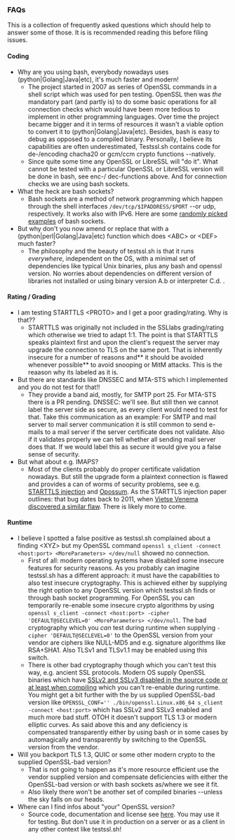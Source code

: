 ### FAQs

This is a collection of frequently asked questions which should help to answer some of those. It is is recommended reading this before filing issues.

#### Coding

* Why are you using bash, everybody nowadays uses (python|Golang|Java|etc), it's much faster and modern!
    * The project started in 2007 as series of OpenSSL commands in a shell script which was used for pen testing. OpenSSL then was *the* mandatory part (and partly is) to do some basic operations for all connection checks which would have been more tedious to implement in other programming languages. Over time the project became bigger and it in terms of resources it wasn't a viable option to convert it to (python|Golang|Java|etc). Besides, bash is easy to debug as opposed to a compiled binary. Personally, I believe its capabilities are often underestimated, Testssl.sh contains code for de-/encoding chacha20 or gcm/ccm crypto functions --natively.
    * Since quite some time any OpenSSL or LibreSSL will "do it". What cannot be tested with a particular OpenSSL or LibreSSL version will be done in bash, see enc-/ dec-functions above. And for connection checks we are using bash sockets.
* What the heck are bash sockets?
    * Bash sockets are a method of network programming which happen through the shell interfaces `/dev/tcp/$IPADDRESS/$PORT` --or udp, respectively. It works also with IPv6. Here are some [randomly picked examples](https://www.xmodulo.com/tcp-udp-socket-bash-shell.html) of bash sockets.
* But why don't you now amend or replace that with a (python|perl|Golang|Java|etc) function which does \<ABC\> or \<DEF\> much faster?
    * The philosophy and the beauty of testssl.sh is that it runs *everywhere*, independent on the OS, with a minimal set of dependencies like typical Unix binaries, plus any bash and openssl version. No worries about dependencies on different version of libraries not installed or using binary version A.b or interpreter C.d. .


#### Rating / Grading

* I am testing STARTTLS <PROTO\> and I get a poor grading/rating. Why is that??
    * STARTTLS was originally not included in the SSLlabs grading/rating which otherwise we tried to adapt 1:1. The point is that STARTTLS speaks plaintext first and upon the client's request the server may upgrade the connection to TLS on the same port. That is inherently insecure for a number of reasons and** it should be avoided whenever possible** to avoid snooping or MitM attacks. This is the reaason why its labeled as it is.
* But there are standards like DNSSEC and MTA-STS which I implemented and you do not test for that!!
    * They provide a band aid, mostly, for SMTP port 25. For MTA-STS there is a PR pending. DNSSEC: we'll see. But still then we cannot label the server side as secure, as every client would need to test for that. Take this communication as an example: For SMTP and mail server to mail server communication it is still common to send e-mails to a mail server if the server certificate does not validate. Also if it validates properly we can tell whether all sending mail server does that. If we would label this as secure it would give you a false sense of security.
* But what about e.g. IMAPS?
    * Most of the clients probably do proper certificate validation nowadays. But still the upgrade form a plaintext connection is flawed and provides a can of worms of security problems, see e.g. [STARTTLS injection](https://nostarttls.secvuln.info/) and [Opossum](https://opossum-attack.com/). As the STARTTLS injection paper outlines: that bug dates back to 2011, when [Vietse Venema discovered a similar flaw](https://www.postfix.org/CVE-2011-0411.html). There is likely more to come.



#### Runtime

* I believe I spotted a false positive as testssl.sh complained about a finding \<XYZ\> but my OpenSSL command `openssl s_client -connect <host:port> <MoreParameters> </dev/null` showed no connection.
    * First of all: modern operating systems have disabled some insecure features for security reasons. As you probably can imagine testssl.sh has a different approach: it must have the capabilities to also test insecure cryptography. This is achieved either by supplying the right option to any OpenSSL version which testssl.sh finds or through bash socket programming. For OpenSSL you can temporarily re-enable some insecure crypto algorithms by using `openssl s_client -connect <host:port> -cipher 'DEFAULT@SECLEVEL=0' <MoreParameters> </dev/null`. The bad cryptography which you *can* test during runtime when supplying `-cipher 'DEFAULT@SECLEVEL=0'` to the OpenSSL version from your vendor are ciphers like NULL-MD5 and e.g. signature algorithms like RSA+SHA1. Also TLSv1 and TLSv1.1 may be enabled using this switch.
    * There is other bad cryptography though which you can't test this way, e.g. ancient SSL protocols. Modern OS supply OpenSSL binaries which have [SSLv2 and SSLv3 disabled in the source code or at least when compiling](https://docs.openssl.org/3.3/man7/ossl-guide-tls-introduction/#what-is-tls) which you can't re-enable during runtime. You might get a bit further with the by us supplied OpenSSL-bad version like `OPENSSL_CONF='' ./bin/openssl.Linux.x86_64 s_client -connect <host:port>` which has SSLv2 and SSLv3 enabled and much more  bad stuff. OTOH it doesn't support TLS 1.3 or modern elliptic curves. As said above this and any deficiency is compensated transparently either by using bash or in some cases by automagically and transparently by switching to the OpenSSL version from the vendor.
* Will you backport TLS 1.3, QUIC or some other modern crypto to the supplied OpenSSL-bad version?
    * That is not going to happen as it's more resource efficient use the vendor supplied version and compensate deficiencies with either the OpenSSL-bad version or with bash sockets as/where we see it fit.
    * Also likely there won't be another set of compiled binaries --unless the sky falls on our heads.
* Where can I find infos about "your" OpenSSL version?
    * Source code, documentation and license see [here](https://github.com/testssl/openssl-1.0.2.bad). You may use it for testing. But don't use it in production on a server or as a client in any other context like testssl.sh!


